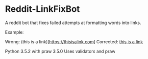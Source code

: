 # Reddit-LinkFixBot
 A reddit bot that fixes failed attempts at formatting words into links.
 
 Example:
 
 Wrong: (this is a link)[https://thisisalink.com]
 Corrected: [this is a link](https://thisisalink.com)

Python 3.5.2 with praw 3.5.0
Uses validators and praw
